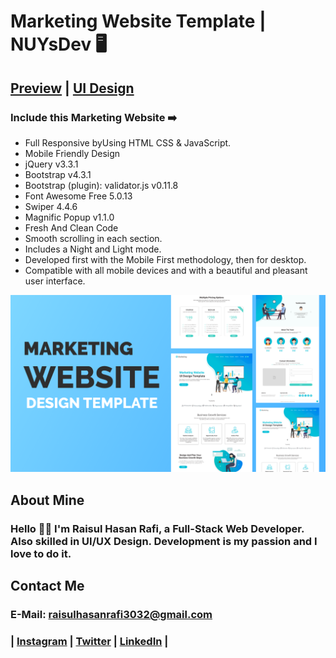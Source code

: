 # Marketing Website Template | NUYsDev 🖥️
## [Preview](https://rhr3032.github.io/Marketing-Website/) | [UI Design](https://www.behance.net/gallery/144877529/Marketing-Website-UI-Design)


### Include this Marketing Website ➡️

- Full Responsive byUsing HTML CSS & JavaScript.
- Mobile Friendly Design
- jQuery v3.3.1
- Bootstrap v4.3.1
- Bootstrap (plugin): validator.js v0.11.8
- Font Awesome Free 5.0.13
- Swiper 4.4.6
- Magnific Popup v1.1.0
- Fresh And Clean Code
- Smooth scrolling in each section.
- Includes a Night and Light mode.
- Developed first with the Mobile First methodology, then for desktop.
- Compatible with all mobile devices and with a beautiful and pleasant user interface.


![preview img](/demo.png)

## About Mine
### Hello 👋🏻 I'm Raisul Hasan Rafi, a Full-Stack Web Developer. Also skilled in UI/UX Design. Development is my passion and I love to do it.

## Contact Me
### E-Mail: raisulhasanrafi3032@gmail.com
### | [Instagram](https://instagram.com/rhr_raisulrafi) | [Twitter](https://twitter.com/rhr_raisulrafi) | [LinkedIn](https://linkedin.com/in/rhr3032) | 
